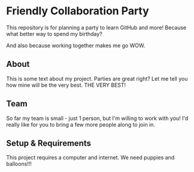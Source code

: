 # Friendly Collaboration Party

This repository is for planning a party to learn GitHub and more! Because what better way to spend my birthday?

And also because working together makes me go WOW.

## About
This is some text about my project.
Parties are great right? Let me tell you how mine will be the very best. THE VERY BEST!

## Team
So far my team is small - just 1 person, but I'm willing to work with you!
I'd really like for you to bring a few more people along to join in.

## Setup & Requirements
This project requires a computer and internet.
We need puppies and balloons!!!
